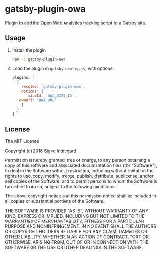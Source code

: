 # gatsby-plugin-owa

Plugin to add the [Open Web Analytics](https://www.openwebanalytics.com) tracking script to a Gatsby site.

## Usage

1. Install the plugin

   ```bash
   npm -i gatsby-plugin-owa
   ```

2. Load the plugin in `gatsby-config.js`, with options:
   ```js
   plugins: [
     {
       resolve: `gatsby-plugin-owa`,
       options: {
       	  siteId: 'OWA_SITE_ID',
	  owaUrl: 'OWA_URL'
       }
     }
   ]
   ```

## License

The MIT License

Copyright (c) 2018 Sigve Indregard

Permission is hereby granted, free of charge, to any person obtaining a copy of this software and associated documentation files (the "Software"), to deal in the Software without restriction, including without limitation the rights to use, copy, modify, merge, publish, distribute, sublicense, and/or sell copies of the Software, and to permit persons to whom the Software is furnished to do so, subject to the following conditions:

The above copyright notice and this permission notice shall be included in all copies or substantial portions of the Software.

THE SOFTWARE IS PROVIDED "AS IS", WITHOUT WARRANTY OF ANY KIND, EXPRESS OR IMPLIED, INCLUDING BUT NOT LIMITED TO THE WARRANTIES OF MERCHANTABILITY, FITNESS FOR A PARTICULAR PURPOSE AND NONINFRINGEMENT. IN NO EVENT SHALL THE AUTHORS OR COPYRIGHT HOLDERS BE LIABLE FOR ANY CLAIM, DAMAGES OR OTHER LIABILITY, WHETHER IN AN ACTION OF CONTRACT, TORT OR OTHERWISE, ARISING FROM, OUT OF OR IN CONNECTION WITH THE SOFTWARE OR THE USE OR OTHER DEALINGS IN THE SOFTWARE.